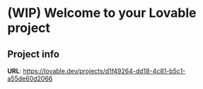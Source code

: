 # (WIP) Welcome to your Lovable project

## Project info

**URL**: https://lovable.dev/projects/d1f49264-dd18-4c81-b5c1-a55de60d2066

